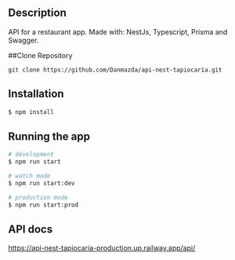 
## Description

API for a restaurant app. Made with: NestJs, Typescript, Prisma and Swagger.

##Clone Repository

``git clone https://github.com/Danmazda/api-nest-tapiocaria.git``

## Installation

```bash
$ npm install
```

## Running the app

```bash
# development
$ npm run start

# watch mode
$ npm run start:dev

# production mode
$ npm run start:prod
```

## API docs

https://api-nest-tapiocaria-production.up.railway.app/api/


